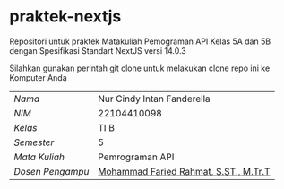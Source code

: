 # praktek-nextjs

Repositori untuk praktek Matakuliah Pemograman API Kelas 5A dan 5B dengan Spesifikasi Standart NextJS versi 14.0.3 

Silahkan gunakan perintah git clone untuk melakukan clone repo ini ke Komputer Anda 

|                  |                                                                     |
| ---------------- | ------------------------------------------------------------------- |
| *Nama*           | Nur Cindy Intan Fanderella                                          |
| *NIM*            | 22104410098                                                         |
| *Kelas*          | TI B                                                                |
| *Semester*       | 5                                                                   |
| *Mata Kuliah*    | Pemrograman API                                                     |
| *Dosen Pengampu* | [Mohammad Faried Rahmat, S.ST., M.Tr.T](https://github.com/mrhmt80) |'
